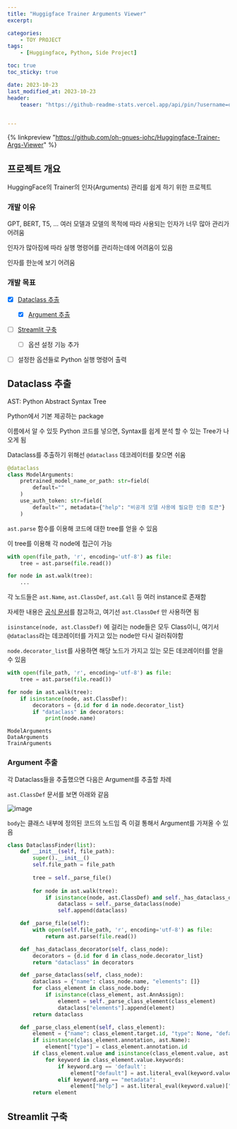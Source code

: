 ```yaml
---
title: "Huggigface Trainer Arguments Viewer"
excerpt:

categories: 
    - TOY PROJECT
tags:
    - [Huggingface, Python, Side Project]

toc: true
toc_sticky: true

date: 2023-10-23
last_modified_at: 2023-10-23
header:
    teaser: "https://github-readme-stats.vercel.app/api/pin/?username=oh-gnues-iohc&repo=Huggingface-Trainer-Args-Viewer"

    
---
```



{% linkpreview "https://github.com/oh-gnues-iohc/Huggingface-Trainer-Args-Viewer" %}


## 프로젝트 개요

HuggingFace의 Trainer의 인자(Arguments) 관리를 쉽게 하기 위한 프로젝트

### 개발 이유

GPT, BERT, T5, ... 여러 모델과 모델의 목적에 따라 사용되는 인자가 너무 많아 관리가 어려움

인자가 많아짐에 따라 실행 명령어를 관리하는데에 어려움이 있음

인자를 한눈에 보기 어려움

### 개발 목표

- [X] [Dataclass 추출](#dataclass-추출)
  - [X] [Argument 추출](#argument-추출)
- [ ] [Streamlit 구축](#streamlit-구축)
  - [ ] 옵션 설정 기능 추가
- [ ] 설정한 옵션들로 Python 실행 명령어 출력



## Dataclass 추출

AST: Python Abstract Syntax Tree

Python에서 기본 제공하는 package

이름에서 알 수 있듯 Python 코드를 넣으면, Syntax를 쉽게 분석 할 수 있는 Tree가 나오게 됨

Dataclass를 추출하기 위해선 `@dataclass` 데코레이터를 찾으면 쉬움

```python
@dataclass
class ModelArguments:
    pretrained_model_name_or_path: str=field(
        default=""
    )
    use_auth_token: str=field(
        default="", metadata={"help": "비공개 모델 사용에 필요한 인증 토큰"}
    )
```

`ast.parse` 함수를 이용해 코드에 대한 tree를 얻을 수 있음

이 tree를 이용해 각 node에 접근이 가능

```python
with open(file_path, 'r', encoding='utf-8') as file:
    tree = ast.parse(file.read())

for node in ast.walk(tree):
    ...
```

각 노드들은 `ast.Name`, `ast.ClassDef`, `ast.Call` 등 여러 instance로 존재함

자세한 내용은 [공식 문서](https://docs.python.org/3/library/ast.html)를 참고하고, 여기선 `ast.ClassDef` 만 사용하면 됨

`isinstance(node, ast.ClassDef)` 에 걸리는 node들은 모두 Class이니, 여기서 `@dataclass`라는 데코레이터를 가지고 있는 node만 다시 걸러줘야함

`node.decorator_list`를 사용하면 해당 노드가 가지고 있는 모든 데코레이터를 얻을 수 있음

```python
with open(file_path, 'r', encoding='utf-8') as file:
    tree = ast.parse(file.read())

for node in ast.walk(tree):
    if isinstance(node, ast.ClassDef):
        decorators = {d.id for d in node.decorator_list}
        if "dataclass" in decorators:
            print(node.name)
```

```
ModelArguments
DataArguments
TrainArguments
```

### Argument 추출

각 Dataclass들을 추출했으면 다음은 Argument를 추출할 차례

`ast.ClassDef` 문서를 보면 아래와 같음

![image](https://github.com/oh-gnues-iohc/oh-gnues-iohc.github.io/assets/79557937/f56f2424-06a5-43d4-b00b-ab0c83dd9735)

`body`는 클래스 내부에 정의된 코드의 노드임 즉 이걸 통해서 Argument를 가져올 수 있음

```python
class DataclassFinder(list):
    def __init__(self, file_path):
        super().__init__()
        self.file_path = file_path
        
        tree = self._parse_file()
        
        for node in ast.walk(tree):
            if isinstance(node, ast.ClassDef) and self._has_dataclass_decorator(node):
                dataclass = self._parse_dataclass(node)
                self.append(dataclass)

    def _parse_file(self):
        with open(self.file_path, 'r', encoding='utf-8') as file:
            return ast.parse(file.read())

    def _has_dataclass_decorator(self, class_node):
        decorators = {d.id for d in class_node.decorator_list}
        return "dataclass" in decorators

    def _parse_dataclass(self, class_node):
        dataclass = {"name": class_node.name, "elements": []}
        for class_element in class_node.body:
            if isinstance(class_element, ast.AnnAssign):
                element = self._parse_class_element(class_element)
                dataclass["elements"].append(element)
        return dataclass

    def _parse_class_element(self, class_element):
        element = {"name": class_element.target.id, "type": None, "default": None, "help": None}
        if isinstance(class_element.annotation, ast.Name):
            element["type"] = class_element.annotation.id
        if class_element.value and isinstance(class_element.value, ast.Call):
            for keyword in class_element.value.keywords:
                if keyword.arg == 'default':
                    element["default"] = ast.literal_eval(keyword.value)
                elif keyword.arg == "metadata":
                    element["help"] = ast.literal_eval(keyword.value)["help"]
        return element

```

## Streamlit 구축
